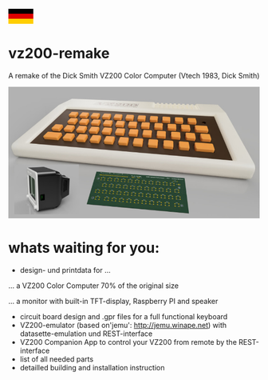 [![zur deutschen Version](../images/de.png)](../README.md)

# vz200-remake
A remake of the Dick Smith VZ200 Color Computer (Vtech 1983, Dick Smith)

![Prototyp](../images/vz200-teaser.jpg "VZ200 - 70%")

# whats waiting for you:

* design- und printdata for ...

... a VZ200 Color Computer 70% of the original size

... a monitor with built-in TFT-display, Raspberry PI and speaker

* circuit board design and .gpr files for a full functional keyboard
* VZ200-emulator (based on'jemu': http://jemu.winape.net) with datasette-emulation und REST-interface
* VZ200 Companion App to control your VZ200 from remote by the REST-interface
* list of all needed parts
* detailled building and installation instruction
